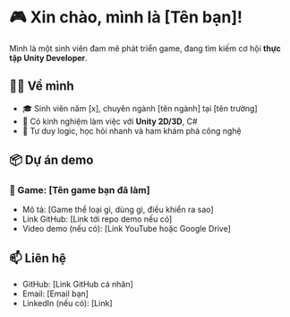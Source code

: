 # 🎮 Xin chào, mình là [Tên bạn]!

Mình là một sinh viên đam mê phát triển game, đang tìm kiếm cơ hội **thực tập Unity Developer**.

## 👨‍💻 Về mình
- 🎓 Sinh viên năm [x], chuyên ngành [tên ngành] tại [tên trường]
- 🔧 Có kinh nghiệm làm việc với **Unity 2D/3D**, C#
- 🧠 Tư duy logic, học hỏi nhanh và ham khám phá công nghệ

## 📦 Dự án demo
### 🔹 Game: [Tên game bạn đã làm]
- Mô tả: [Game thể loại gì, dùng gì, điều khiển ra sao]
- Link GitHub: [Link tới repo demo nếu có]
- Video demo (nếu có): [Link YouTube hoặc Google Drive]

## 📫 Liên hệ
- GitHub: [Link GitHub cá nhân]
- Email: [Email bạn]
- LinkedIn (nếu có): [Link]
